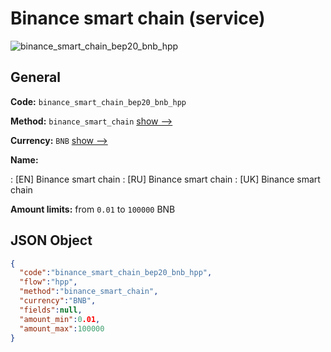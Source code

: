 
# Binance smart chain (service) 
![binance_smart_chain_bep20_bnb_hpp](https://static.openfintech.io/payment_methods/binance_smart_chain_bep20_bnb_hpp/logo.svg?w=400&c=v0.59.26#w200)  

## General 
 
**Code:** `binance_smart_chain_bep20_bnb_hpp` 
 
**Method:** `binance_smart_chain` 
 [show -->](/payment-methods/binance_smart_chain/) 
 
**Currency:** `BNB` [show -->](/currencies/BNB/) 
 
**Name:** 
 
:	[EN] Binance smart chain 
:	[RU] Binance smart chain 
:	[UK] Binance smart chain 
 
**Amount limits:** from `0.01` to `100000` BNB 

## JSON Object 

```json
{
  "code":"binance_smart_chain_bep20_bnb_hpp",
  "flow":"hpp",
  "method":"binance_smart_chain",
  "currency":"BNB",
  "fields":null,
  "amount_min":0.01,
  "amount_max":100000
}
```  
